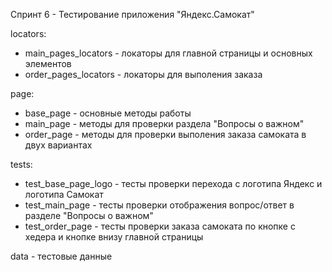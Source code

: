 Спринт 6 - Тестирование приложения "Яндекс.Самокат"

locators:
- main_pages_locators - локаторы для главной страницы и основных элементов
- order_pages_locators -  локаторы для выполения заказа 

page:
- base_page - основные методы работы 
- main_page -  методы для проверки раздела "Вопросы о важном"
- order_page - методы для проверки выполения заказа самоката в двух вариантах

tests: 
- test_base_page_logo -  тесты проверки перехода с логотипа Яндекс и логотипа Самокат
- test_main_page - тесты проверки отображения вопрос/ответ в разделе "Вопросы о важном"
- test_order_page - тесты проверки заказа самоката по кнопке с хедера и кнопке внизу главной страницы

data - тестовые данные
